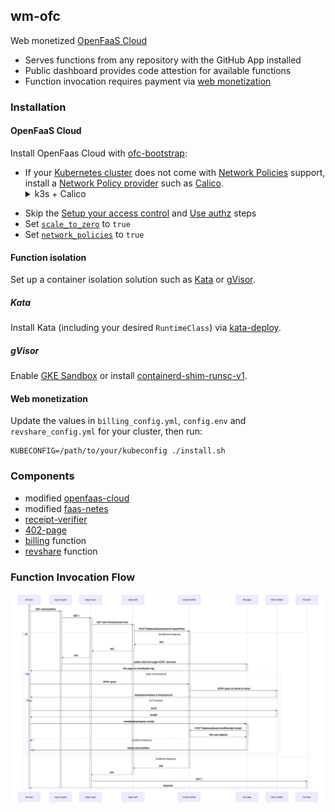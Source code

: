 ## wm-ofc

Web monetized [OpenFaaS Cloud](https://docs.openfaas.com/openfaas-cloud/intro/)

- Serves functions from any repository with the GitHub App installed
- Public dashboard provides code attestion for available functions
- Function invocation requires payment via [web monetization](https://webmonetization.org/)

### Installation

#### OpenFaaS Cloud

Install OpenFaas Cloud with [ofc-bootstrap](https://github.com/openfaas-incubator/ofc-bootstrap/blob/master/USER_GUIDE.md):

- If your [Kubernetes cluster](https://github.com/openfaas-incubator/ofc-bootstrap/blob/master/USER_GUIDE.md#start-by-creating-a-kubernetes-cluster) does not come with [Network Policies](https://kubernetes.io/docs/concepts/services-networking/network-policies/) support, install a [Network Policy provider](https://kubernetes.io/docs/tasks/administer-cluster/network-policy-provider/) such as [Calico](https://docs.projectcalico.org/getting-started/kubernetes/).<details><summary>k3s + Calico</summary><pre>
k3sup install --ip $IP --user $USER --k3s-extra-args "--flannel-backend=none --cluster-cidr=192.168.0.0/16 --no-deploy traefik"
kubectl apply -k github.com/wilsonianb/calico-k3s
</pre>
</details>

- Skip the [Setup your access control](https://github.com/openfaas-incubator/ofc-bootstrap/blob/master/USER_GUIDE.md#setup-your-access-control) and [Use authz](https://github.com/openfaas-incubator/ofc-bootstrap/blob/master/USER_GUIDE.md#use-authz-recommended) steps
- Set [`scale_to_zero`](https://github.com/openfaas-incubator/ofc-bootstrap/blob/master/USER_GUIDE.md#enable-scaling-to-zero) to `true`
- Set [`network_policies`](https://github.com/openfaas-incubator/ofc-bootstrap/blob/master/USER_GUIDE.md#toggle-network-policies-recommended) to `true`

#### Function isolation

Set up a container isolation solution such as [Kata](https://katacontainers.io/) or [gVisor](https://gvisor.dev/).

##### Kata

Install Kata (including your desired `RuntimeClass`) via [kata-deploy](https://github.com/kata-containers/packaging/tree/master/kata-deploy#kubernetes-quick-start).

##### gVisor

Enable [GKE Sandbox](https://cloud.google.com/kubernetes-engine/docs/how-to/sandbox-pods) or install [containerd-shim-runsc-v1](https://gvisor.dev/docs/user_guide/containerd/quick_start/).

#### Web monetization

Update the values in `billing_config.yml`, `config.env` and `revshare_config.yml` for your cluster, then run:

```
KUBECONFIG=/path/to/your/kubeconfig ./install.sh
```

### Components

- modified [openfaas-cloud](https://github.com/wilsonianb/openfaas-cloud)
- modified [faas-netes](https://github.com/wilsonianb/faas-netes/)
- [receipt-verifier](https://github.com/coilhq/receipt-verifier)
- [402-page](https://github.com/wilsonianb/402-page)
- [billing](https://github.com/wilsonianb/wm-ofc/tree/main/billing) function
- [revshare](https://github.com/wilsonianb/wm-ofc/tree/main/revshare) function

### Function Invocation Flow

![](wm-ofc.png)
